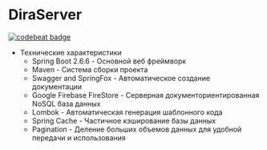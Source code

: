 # DiraServer
[![codebeat badge](https://codebeat.co/badges/484c60d4-0124-449c-b1cf-fd0fbe422627)](https://codebeat.co/projects/github-com-albatovk-simpriser-master)

* Технические характеристики
  * Spring Boot 2.6.6 - Основной веб фреймворк
  * Maven - Система сборки проекта
  * Swagger and SpringFox - Автоматическое создание документации 
  * Google Firebase FireStore - Серверная документориентированная NoSQL база данных
  * Lombok - Автоматическая генерация шаблонного кода
  * Spring Cache - Частичное кэширование базы данных
  * Pagination - Деление больших объемов данных для удобной передачи и использования
